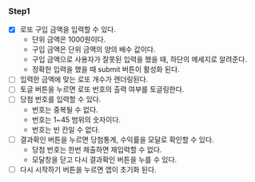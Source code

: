 ### Step1

- [x] 로또 구입 금액을 입력할 수 있다.
  - 단위 금액은 1000원이다.
  - 구입 금액은 단위 금액의 양의 배수 값이다.
  - 구입 금액으로 사용자가 잘못된 입력을 했을 때, 하단의 메세지로 알려준다.
  - 정확한 입력을 했을 때 submit 버튼이 활성화 된다.
- [ ] 입력한 금액에 맞는 로또 개수가 렌더링된다.
- [ ] 토글 버튼을 누르면 로또 번호의 출력 여부를 토글링한다.
- [ ] 당첨 번호를 입력할 수 있다.
  - 번호는 중복될 수 없다.
  - 번호는 1~45 범위의 숫자이다.
  - 번호는 빈 칸일 수 없다.
- [ ] 결과확인 버튼을 누르면 당첨통계, 수익률을 모달로 확인할 수 있다.
  - 당첨 번호는 한번 제출하면 재입력할 수 없다.
  - 모달창을 닫고 다시 결과확인 버튼을 누를 수 있다.
- [ ] 다시 시작하기 버튼을 누르면 앱이 초기화 된다.

